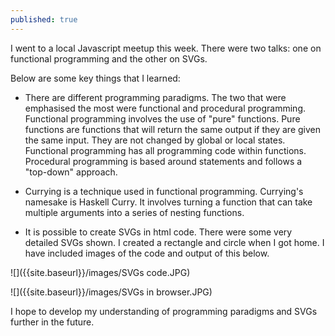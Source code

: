 ```yaml
---
published: true
---
```


I went to a local Javascript meetup this week. There were two talks: one on functional programming and the other on SVGs.

Below are some key things that I learned:

- There are different programming paradigms. The two that were emphasised the most were functional and procedural programming. Functional programming involves the use of "pure" functions. Pure functions are functions that will return the same output if they are given the same input. They are not changed by global or local states. Functional programming has all programming code within functions. Procedural programming is based around statements and follows a "top-down" approach. 

- Currying is a technique used in functional programming. Currying's namesake is Haskell Curry. It involves turning a function that can take multiple arguments into a series of nesting functions. 

- It is possible to create SVGs in html code. There were some very detailed SVGs shown. I created a rectangle and circle when I got home. I have included images of the code and output of this below. 
        
![]({{site.baseurl}}/images/SVGs code.JPG)

![]({{site.baseurl}}/images/SVGs in browser.JPG)

I hope to develop my understanding of programming paradigms and SVGs further in the future.
